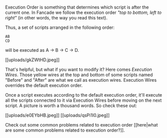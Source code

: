 Execution Order is something that determines which script is after the current one. In Fancade we follow the execution order *"top to bottom, left to right"* (in other words, the way you read this text).

Thus, a set of scripts arranged in the following order:

```
AB
CD
```

will be executed as A → B → C → D.

[[uploads/gkZWtHD.jpeg]]

That's helpful, but what if you want to modify it? Here comes *Execution Wires*. Those yellow wires at the top and bottom of some scripts named "Before" and "After" are what we call as execution wires. Execution Wires overrides the default execution order.

Once a script executes according to the default execution order, it'll execute all the scripts connected to it via Execution Wires before moving on the next script. A picture is worth a thousand words. So check these out:

[[uploads/e0EYbHB.jpeg]]
[[uploads/qsPi1I0.jpeg]]

Check out some common problems related to execution order [[here|what are some common problems related to execution order?]].